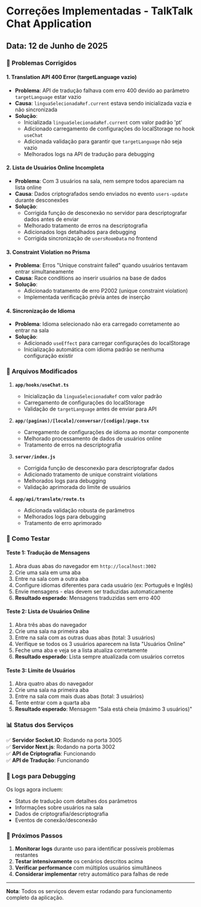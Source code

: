 # Correções Implementadas - TalkTalk Chat Application

## Data: 12 de Junho de 2025

### 🔧 Problemas Corrigidos

#### 1. **Translation API 400 Error (targetLanguage vazio)**
- **Problema**: API de tradução falhava com erro 400 devido ao parâmetro `targetLanguage` estar vazio
- **Causa**: `linguaSelecionadaRef.current` estava sendo inicializada vazia e não sincronizada
- **Solução**:
  - Inicializada `linguaSelecionadaRef.current` com valor padrão 'pt'
  - Adicionado carregamento de configurações do localStorage no hook `useChat`
  - Adicionada validação para garantir que `targetLanguage` não seja vazio
  - Melhorados logs na API de tradução para debugging

#### 2. **Lista de Usuários Online Incompleta**
- **Problema**: Com 3 usuários na sala, nem sempre todos apareciam na lista online
- **Causa**: Dados criptografados sendo enviados no evento `users-update` durante desconexões
- **Solução**:
  - Corrigida função de desconexão no servidor para descriptografar dados antes de enviar
  - Melhorado tratamento de erros na descriptografia
  - Adicionados logs detalhados para debugging
  - Corrigida sincronização de `usersRoomData` no frontend

#### 3. **Constraint Violation no Prisma**
- **Problema**: Erros "Unique constraint failed" quando usuários tentavam entrar simultaneamente
- **Causa**: Race conditions ao inserir usuários na base de dados
- **Solução**:
  - Adicionado tratamento de erro P2002 (unique constraint violation)
  - Implementada verificação prévia antes de inserção

#### 4. **Sincronização de Idioma**
- **Problema**: Idioma selecionado não era carregado corretamente ao entrar na sala
- **Solução**:
  - Adicionado `useEffect` para carregar configurações do localStorage
  - Inicialização automática com idioma padrão se nenhuma configuração existir

### 📁 Arquivos Modificados

1. **`app/hooks/useChat.ts`**
   - Inicialização da `linguaSelecionadaRef` com valor padrão
   - Carregamento de configurações do localStorage
   - Validação de `targetLanguage` antes de enviar para API

2. **`app/(paginas)/[locale]/conversar/[codigo]/page.tsx`**
   - Carregamento de configurações de idioma ao montar componente
   - Melhorado processamento de dados de usuários online
   - Tratamento de erros na descriptografia

3. **`server/index.js`**
   - Corrigida função de desconexão para descriptografar dados
   - Adicionado tratamento de unique constraint violations
   - Melhorados logs para debugging
   - Validação aprimorada do limite de usuários

4. **`app/api/translate/route.ts`**
   - Adicionada validação robusta de parâmetros
   - Melhorados logs para debugging
   - Tratamento de erro aprimorado

### 🧪 Como Testar

#### Teste 1: Tradução de Mensagens
1. Abra duas abas do navegador em `http://localhost:3002`
2. Crie uma sala em uma aba
3. Entre na sala com a outra aba
4. Configure idiomas diferentes para cada usuário (ex: Português e Inglês)
5. Envie mensagens - elas devem ser traduzidas automaticamente
6. **Resultado esperado**: Mensagens traduzidas sem erro 400

#### Teste 2: Lista de Usuários Online
1. Abra três abas do navegador
2. Crie uma sala na primeira aba
3. Entre na sala com as outras duas abas (total: 3 usuários)
4. Verifique se todos os 3 usuários aparecem na lista "Usuários Online"
5. Feche uma aba e veja se a lista atualiza corretamente
6. **Resultado esperado**: Lista sempre atualizada com usuários corretos

#### Teste 3: Limite de Usuários
1. Abra quatro abas do navegador
2. Crie uma sala na primeira aba
3. Entre na sala com mais duas abas (total: 3 usuários)
4. Tente entrar com a quarta aba
5. **Resultado esperado**: Mensagem "Sala está cheia (máximo 3 usuários)"

### 📊 Status dos Serviços

✅ **Servidor Socket.IO**: Rodando na porta 3005  
✅ **Servidor Next.js**: Rodando na porta 3002  
✅ **API de Criptografia**: Funcionando  
✅ **API de Tradução**: Funcionando  

### 🐛 Logs para Debugging

Os logs agora incluem:
- Status de tradução com detalhes dos parâmetros
- Informações sobre usuários na sala
- Dados de criptografia/descriptografia
- Eventos de conexão/desconexão

### 📝 Próximos Passos

1. **Monitorar logs** durante uso para identificar possíveis problemas restantes
2. **Testar intensivamente** os cenários descritos acima
3. **Verificar performance** com múltiplos usuários simultâneos
4. **Considerar implementar** retry automático para falhas de rede

---

**Nota**: Todos os serviços devem estar rodando para funcionamento completo da aplicação.
